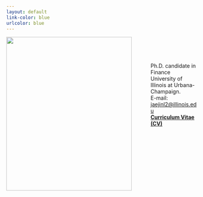 ```yaml
---
layout: default
link-color: blue
urlcolor: blue
---
```

<img style="width=209px;height=375px;float:left;padding:-5px;padding-right:50px"
src="/images/photo6.png" alt="" width="332" height="407">

\
\
\
\
Ph.D. candidate in Finance\
University of Illinois at Urbana-Champaign.
\
E-mail: [jaejinl2@illinois.edu](mailto:jaejinl2@illinois.edu)
\
[**Curriculum Vitae (CV)**](/Jaejin_CV.pdf)
